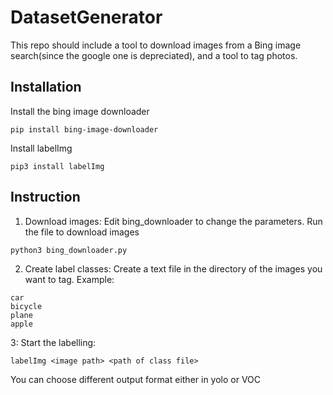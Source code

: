 # DatasetGenerator

This repo should include a tool to download images from a Bing image search(since the google one is depreciated), and a tool to tag photos.

## Installation
Install the bing image downloader
```
pip install bing-image-downloader
```
Install labelImg
```
pip3 install labelImg
```
## Instruction
1) Download images: Edit bing_downloader to change the parameters. Run the file to download images
```
python3 bing_downloader.py
```
2) Create label classes: Create a text file in the directory of the images you want to tag. Example:
```
car
bicycle
plane
apple
```
3: Start the labelling:
```
labelImg <image path> <path of class file> 
```
You can choose different output format either in yolo or VOC